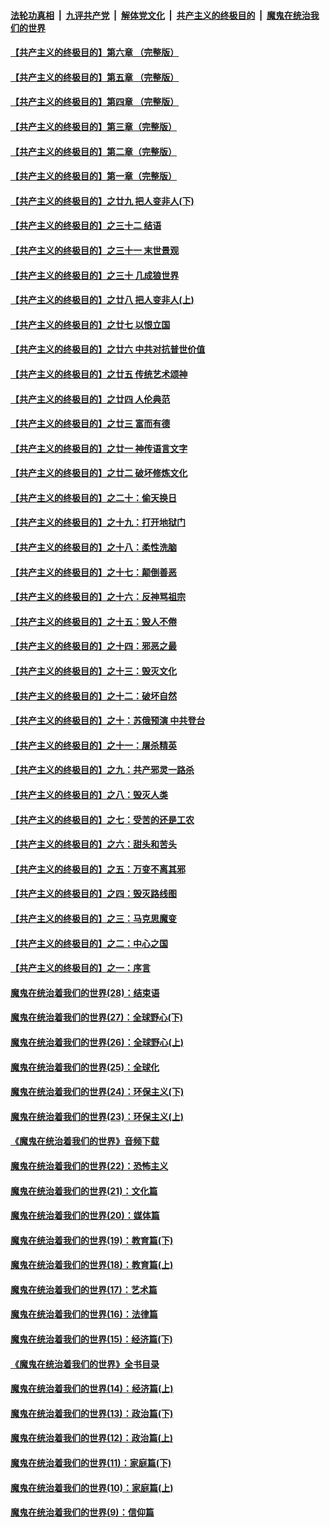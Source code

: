 ####  [法轮功真相](../../../../basic/blob/master/README.md?t=11062026) &nbsp;|&nbsp; [九评共产党](../../../../9ping.md/blob/master/README.md?t=11062026) &nbsp;|&nbsp; [解体党文化](../../../../jtdwh.md/blob/master/README.md?t=11062026)  &nbsp;|&nbsp; [共产主义的终极目的](../../../../gczydzjmd.md/blob/master/README.md?t=11062026) &nbsp;|&nbsp; [魔鬼在统治我们的世界](../../../../mgztzwmdsj.md/blob/master/README.md?t=11062026) 

#### [【共产主义的终极目的】第六章 （完整版）](../pages/nsc422/n11428913.md?t=11062026) 

#### [【共产主义的终极目的】第五章 （完整版）](../pages/nsc422/n11428912.md?t=11062026) 

#### [【共产主义的终极目的】第四章 （完整版）](../pages/nsc422/n11428907.md?t=11062026) 

#### [【共产主义的终极目的】第三章（完整版）](../pages/nsc422/n11428848.md?t=11062026) 

#### [【共产主义的终极目的】第二章（完整版）](../pages/nsc422/n11428831.md?t=11062026) 

#### [【共产主义的终极目的】第一章（完整版）](../pages/nsc422/n11417651.md?t=11062026) 

#### [【共产主义的终极目的】之廿九 把人变非人(下)](../pages/nsc422/n11344140.md?t=11062026) 

#### [【共产主义的终极目的】之三十二 结语](../pages/nsc422/n11360535.md?t=11062026) 

#### [【共产主义的终极目的】之三十一 末世景观](../pages/nsc422/n11351129.md?t=11062026) 

#### [【共产主义的终极目的】之三十 几成狼世界](../pages/nsc422/n11348280.md?t=11062026) 

#### [【共产主义的终极目的】之廿八 把人变非人(上)](../pages/nsc422/n11340492.md?t=11062026) 

#### [【共产主义的终极目的】之廿七 以恨立国](../pages/nsc422/n11336944.md?t=11062026) 

#### [【共产主义的终极目的】之廿六 中共对抗普世价值](../pages/nsc422/n11324785.md?t=11062026) 

#### [【共产主义的终极目的】之廿五 传统艺术颂神](../pages/nsc422/n11296396.md?t=11062026) 

#### [【共产主义的终极目的】之廿四 人伦典范](../pages/nsc422/n11296397.md?t=11062026) 

#### [【共产主义的终极目的】之廿三 富而有德](../pages/nsc422/n11283598.md?t=11062026) 

#### [【共产主义的终极目的】之廿一 神传语言文字](../pages/nsc422/n11263265.md?t=11062026) 

#### [【共产主义的终极目的】之廿二 破坏修炼文化](../pages/nsc422/n11245728.md?t=11062026) 

#### [【共产主义的终极目的】之二十：偷天换日](../pages/nsc422/n11238846.md?t=11062026) 

#### [【共产主义的终极目的】之十九：打开地狱门](../pages/nsc422/n11206376.md?t=11062026) 

#### [【共产主义的终极目的】之十八：柔性洗脑](../pages/nsc422/n11199994.md?t=11062026) 

#### [【共产主义的终极目的】之十七：颠倒善恶](../pages/nsc422/n11179782.md?t=11062026) 

#### [【共产主义的终极目的】之十六：反神骂祖宗](../pages/nsc422/n11166798.md?t=11062026) 

#### [【共产主义的终极目的】之十五：毁人不倦](../pages/nsc422/n11166792.md?t=11062026) 

#### [【共产主义的终极目的】之十四：邪恶之最](../pages/nsc422/n11150249.md?t=11062026) 

#### [【共产主义的终极目的】之十三：毁灭文化](../pages/nsc422/n11135227.md?t=11062026) 

#### [【共产主义的终极目的】之十二：破坏自然](../pages/nsc422/n11135214.md?t=11062026) 

#### [【共产主义的终极目的】之十：苏俄预演 中共登台](../pages/nsc422/n11118424.md?t=11062026) 

#### [【共产主义的终极目的】之十一：屠杀精英](../pages/nsc422/n11118442.md?t=11062026) 

#### [【共产主义的终极目的】之九：共产邪灵一路杀](../pages/nsc422/n11114139.md?t=11062026) 

#### [【共产主义的终极目的】之八：毁灭人类](../pages/nsc422/n11108503.md?t=11062026) 

#### [【共产主义的终极目的】之七：受苦的还是工农](../pages/nsc422/n11101809.md?t=11062026) 

#### [【共产主义的终极目的】之六：甜头和苦头](../pages/nsc422/n11096971.md?t=11062026) 

#### [【共产主义的终极目的】之五：万变不离其邪](../pages/nsc422/n11091285.md?t=11062026) 

#### [【共产主义的终极目的】之四：毁灭路线图](../pages/nsc422/n11086284.md?t=11062026) 

#### [【共产主义的终极目的】之三：马克思魔变](../pages/nsc422/n11061941.md?t=11062026) 

#### [【共产主义的终极目的】之二：中心之国](../pages/nsc422/n11047728.md?t=11062026) 

#### [【共产主义的终极目的】之一：序言](../pages/nsc422/n11086077.md?t=11062026) 

#### [魔鬼在统治着我们的世界(28)：结束语](../pages/nsc422/n10936246.md?t=11062026) 

#### [魔鬼在统治着我们的世界(27)：全球野心(下)](../pages/nsc422/n10928319.md?t=11062026) 

#### [魔鬼在统治着我们的世界(26)：全球野心(上)](../pages/nsc422/n10900318.md?t=11062026) 

#### [魔鬼在统治着我们的世界(25)：全球化](../pages/nsc422/n10788205.md?t=11062026) 

#### [魔鬼在统治着我们的世界(24)：环保主义(下)](../pages/nsc422/n10695307.md?t=11062026) 

#### [魔鬼在统治着我们的世界(23)：环保主义(上)](../pages/nsc422/n10688613.md?t=11062026) 

#### [《魔鬼在统治着我们的世界》音频下载](../pages/nsc422/n10635553.md?t=11062026) 

#### [魔鬼在统治着我们的世界(22)：恐怖主义](../pages/nsc422/n10614727.md?t=11062026) 

#### [魔鬼在统治着我们的世界(21)：文化篇](../pages/nsc422/n10597706.md?t=11062026) 

#### [魔鬼在统治着我们的世界(20)：媒体篇](../pages/nsc422/n10586579.md?t=11062026) 

#### [魔鬼在统治着我们的世界(19)：教育篇(下)](../pages/nsc422/n10564808.md?t=11062026) 

#### [魔鬼在统治着我们的世界(18)：教育篇(上)](../pages/nsc422/n10526970.md?t=11062026) 

#### [魔鬼在统治着我们的世界(17)：艺术篇](../pages/nsc422/n10499093.md?t=11062026) 

#### [魔鬼在统治着我们的世界(16)：法律篇](../pages/nsc422/n10485969.md?t=11062026) 

#### [魔鬼在统治着我们的世界(15)：经济篇(下)](../pages/nsc422/n10469975.md?t=11062026) 

#### [《魔鬼在统治着我们的世界》全书目录](../pages/nsc422/n10464261.md?t=11062026) 

#### [魔鬼在统治着我们的世界(14)：经济篇(上)](../pages/nsc422/n10457370.md?t=11062026) 

#### [魔鬼在统治着我们的世界(13)：政治篇(下)](../pages/nsc422/n10448270.md?t=11062026) 

#### [魔鬼在统治着我们的世界(12)：政治篇(上)](../pages/nsc422/n10444576.md?t=11062026) 

#### [魔鬼在统治着我们的世界(11)：家庭篇(下)](../pages/nsc422/n10440961.md?t=11062026) 

#### [魔鬼在统治着我们的世界(10)：家庭篇(上)](../pages/nsc422/n10435448.md?t=11062026) 

#### [魔鬼在统治着我们的世界(9)：信仰篇](../pages/nsc422/n10432159.md?t=11062026) 

